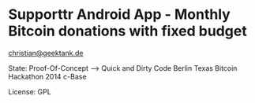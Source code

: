 Supporttr Android App - Monthly Bitcoin donations with fixed budget
=========
christian@geektank.de

State: Proof-Of-Concept --> Quick and Dirty Code
Berlin Texas Bitcoin Hackathon 2014 c-Base

License: GPL
